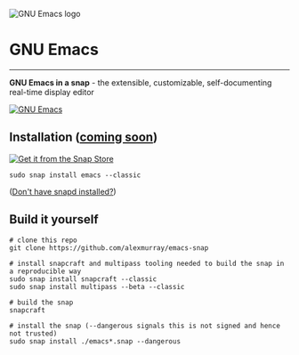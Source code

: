 ![GNU Emacs logo](https://www.gnu.org/software/emacs/images/emacs.png "GNU Emacs")

# GNU Emacs #

-------------------------------------------------------------------------------

**GNU Emacs in a snap** - the extensible, customizable, self-documenting real-time display editor

[![GNU Emacs](https://snapcraft.io/emacs/badge.svg)](https://snapcraft.io/emacs)

## Installation ([coming soon](https://forum.snapcraft.io/t/classic-confinement-name-request-and-aliases-for-emacs/11367)) ##

[![Get it from the Snap Store](https://snapcraft.io/static/images/badges/en/snap-store-black.svg)](https://snapcraft.io/emacs)

``` shell
sudo snap install emacs --classic
```

([Don't have snapd installed?](https://snapcraft.io/docs/core/install))

## Build it yourself ##

```shell
# clone this repo
git clone https://github.com/alexmurray/emacs-snap

# install snapcraft and multipass tooling needed to build the snap in a reproducible way
sudo snap install snapcraft --classic
sudo snap install multipass --beta --classic

# build the snap
snapcraft

# install the snap (--dangerous signals this is not signed and hence not trusted)
sudo snap install ./emacs*.snap --dangerous
```
